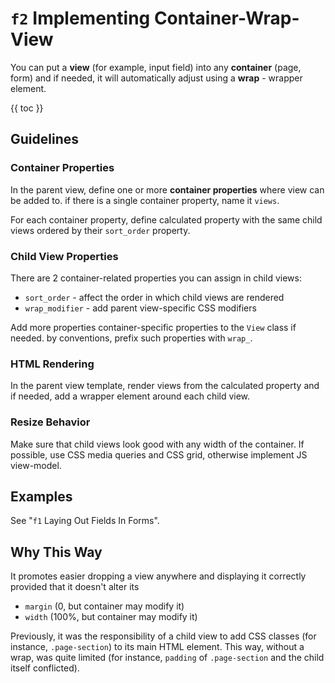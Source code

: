 # `f2` Implementing Container-Wrap-View

You can put a **view** (for example, input field) into any **container** (page, form) and if needed, it will automatically adjust using a **wrap** - wrapper element. 

{{ toc }}

## Guidelines

### Container Properties

In the parent view, define one or more **container properties** where view can be added to. if there is a single container property, name it `views`.

For each container property, define calculated property with the same child views ordered by their `sort_order` property.  

### Child View Properties

There are 2 container-related properties you can assign in child views:

* `sort_order` - affect the order in which child views are rendered
* `wrap_modifier` - add parent view-specific CSS modifiers 

Add more properties container-specific properties to the `View` class if needed. by conventions, prefix such properties with `wrap_`.

### HTML Rendering

In the parent view template, render views from the calculated property and if needed, add a wrapper element around each child view. 

### Resize Behavior

Make sure that child views look good with any width of the container. If possible, use CSS media queries and CSS grid, otherwise implement JS view-model.      

## Examples

See "`f1` Laying Out Fields In Forms".

## Why This Way

It promotes easier dropping a view anywhere and displaying it correctly provided that it doesn't alter its 

* `margin` (0, but container may modify it) 
* `width` (100%, but container may modify it)  

Previously, it was the responsibility of a child view to add CSS classes (for instance, `.page-section`) to its main HTML element. This way, without a wrap, was quite limited (for instance, `padding` of `.page-section` and the child itself conflicted).   

